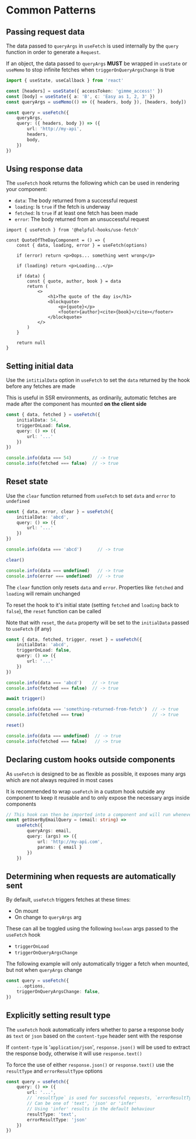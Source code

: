 # Common Patterns

## Passing request data

The data passed to `queryArgs` in `useFetch` is used internally by the `query` function in order to generate a `Request`.

If an object, the data passed to `queryArgs` __MUST__ be wrapped in `useState` or `useMemo` to stop infinite fetches when `triggerOnQueryArgsChange` is true

```ts
import { useState, useCallback } from 'react'

const [headers] = useState({ accessToken: 'gimme_access!' })
const [body] = useState({ a: 'B', c: 'Easy as 1, 2, 3' })
const queryArgs = useMemo(() => ({ headers, body }), [headers, body])

const query = useFetch({
    queryArgs,
    query: ({ headers, body }) => ({
        url: 'http://my-api',
        headers,
        body,
    })
})
```

## Using response data

The `useFetch` hook returns the following which can be used in rendering your component:
- `data`: The body returned from a successful request
- `loading`: Is `true` if the fetch is underway
- `fetched`: Is `true` if at least one fetch has been made
- `error`: The body returned from an unsuccessful request

```tsx
import { useFetch } from '@helpful-hooks/use-fetch'

const QuoteOfTheDayComponent = () => {
    const { data, loading, error } = useFetch(options)

    if (error) return <p>Oops... something went wrong</p>

    if (loading) return <p>Loading...</p>

    if (data) {
        const { quote, author, book } = data
        return (
            <>
                <h1>The quote of the day is</h1>
                <blockquote>
                    <p>{quote}</p>
                    <footer>{author}<cite>{book}</cite></footer>
                </blockquote>
            </>
        )
    }

    return null
}
```

## Setting initial data

Use the `intitialData` option in `useFetch` to set the `data` returned by the hook before any fetches are made

This is useful in SSR environments, as ordinarily, automatic fetches are made after the component has mounted __on the client side__

```ts
const { data, fetched } = useFetch({
    initialData: 54,
    triggerOnLoad: false,
    query: () => ({
        url: '...'
    })
})

console.info(data === 54)        // -> true
console.info(fetched === false)  // -> true
```

## Reset state

Use the `clear` function returned from `useFetch` to set `data` and `error` to `undefined`

```ts
const { data, error, clear } = useFetch({
    initialData: 'abcd',
    query: () => ({
        url: '...'
    })
})

console.info(data === 'abcd')      // -> true

clear()

console.info(data === undefined)   // -> true
console.info(error === undefined)  // -> true
```

The `clear` function only resets `data` and `error`. Properties like `fetched` and `loading` will remain unchanged

To reset the hook to it's initial state (setting `fetched` and `loading` back to `false`), the `reset` function can be called

Note that with `reset`, the `data` property will be set to the `initialData` passed to `useFetch` (if any)

```ts
const { data, fetched, trigger, reset } = useFetch({
    initialData: 'abcd',
    triggerOnLoad: false,
    query: () => ({
        url: '...'
    })
})

console.info(data === 'abcd')    // -> true
console.info(fetched === false)  // -> true

await trigger()

console.info(data === 'something-returned-from-fetch')  // -> true
console.info(fetched === true)                          // -> true

reset()

console.info(data === undefined)  // -> true
console.info(fetched === false)   // -> true
```

## Declaring custom hooks outside components

As `useFetch` is designed to be as flexible as possible, it exposes many args which are not always required in most cases

It is recommended to wrap `useFetch` in a custom hook outside any component to keep it reusable and to only expose the necessary args inside components

```ts
// This hook can then be imported into a component and will run whenever `email` is changed
const getUserByEmailQuery = (email: string) =>
    useFetch({
        queryArgs: email,
        query: (args) => ({
            url: 'http://my-api.com',
            params: { email }
        })
    })
```

## Determining when requests are automatically sent

By default, `useFetch` triggers fetches at these times:
- On mount
- On change to `queryArgs` arg

These can all be toggled using the following `boolean` args passed to the `useFetch` hook
- `triggerOnLoad`
- `triggerOnQueryArgsChange`

The following example will only automatically trigger a fetch when mounted, but not when `queryArgs` change

```ts
const query = useFetch({
    ...options,
    triggerOnQueryArgsChange: false,
})
```

## Explicitly setting result type

The `useFetch` hook automatically infers whether to parse a response body as `text` or `json` based on the `content-type` header sent with the response

If `content-type` is '`application/json`', `response.json()` will be used to extract the response body, otherwise it will use `response.text()`

To force the use of either `response.json()` or `response.text()` use the `resultType` and `errorResultType` options

```ts
const query = useFetch({
    query: () => ({
        url: '...',
        // `resultType` is used for successful requests, `errorResultType` for unsuccessful ones
        // Can be one of 'text', 'json' or 'infer'
        // Using 'infer' results in the default behaviour
        resultType: 'text',
        errorResultType: 'json'
    })
})
```
